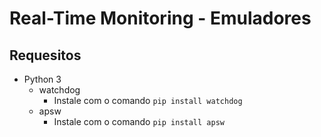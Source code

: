 # Real-Time Monitoring - Emuladores

## Requesitos

- Python 3
  - watchdog
    - Instale com o comando ```pip install watchdog``` 
  - apsw
    - Instale com o comando ```pip install apsw```